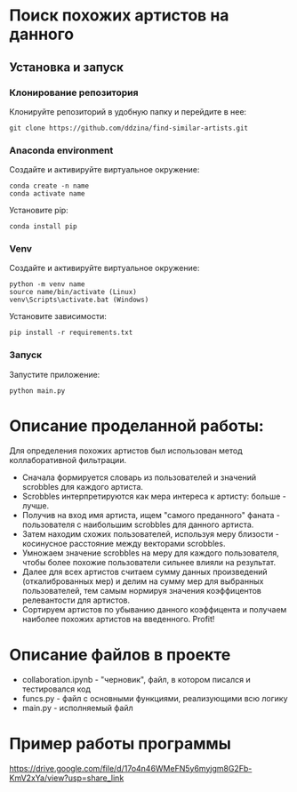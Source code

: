 # Поиск похожих артистов на данного

## Установка и запуск

### Клонирование репозитория

Клонируйте репозиторий в удобную папку и перейдите в нее:

```
git clone https://github.com/ddzina/find-similar-artists.git
```

### Anaconda environment

Создайте и активируйте виртуальное окружение:

```
conda create -n name
conda activate name
```

Установите pip: 

```
conda install pip
```

### Venv

Создайте и активируйте виртуальное окружение:

```
python -m venv name
source name/bin/activate (Linux)
venv\Scripts\activate.bat (Windows)
```

Установите зависимости:

```
pip install -r requirements.txt
```

### Запуск

Запустите приложение:

```
python main.py
```

# Описание проделанной работы:
Для определения похожих артистов был использован метод коллаборативной фильтрации.
* Сначала формируется словарь из пользователей и значений scrobbles для каждого артиста.
* Scrobbles интерпретируются как мера интереса к артисту: больше - лучше.
* Получив на вход имя артиста, ищем "самого преданного" фаната - пользователя с наибольшим scrobbles для данного артиста.
* Затем находим схожих пользователей, используя меру близости - косинусное расстояние между векторами scrobbles.
* Умножаем значение scrobbles на меру для каждого пользователя, чтобы более похожие пользователи сильнее влияли на результат.
* Далее для всех артистов считаем сумму данных произведений (откалиброванных мер) и делим на сумму мер для выбранных пользователей,
тем самым нормируя значения коэффицентов релевантости для артистов.
* Сортируем артистов по убыванию данного коэффицента и получаем наиболее похожих артистов на введенного. Profit!

# Описание файлов в проекте
* collaboration.ipynb - "черновик", файл, в котором писался и тестировался код
* funcs.py - файл с основными функциями, реализующими всю логику
* main.py - исполняемый файл

# Пример работы программы
https://drive.google.com/file/d/17o4n46WMeFN5y6myjgm8G2Fb-KmV2xYa/view?usp=share_link
